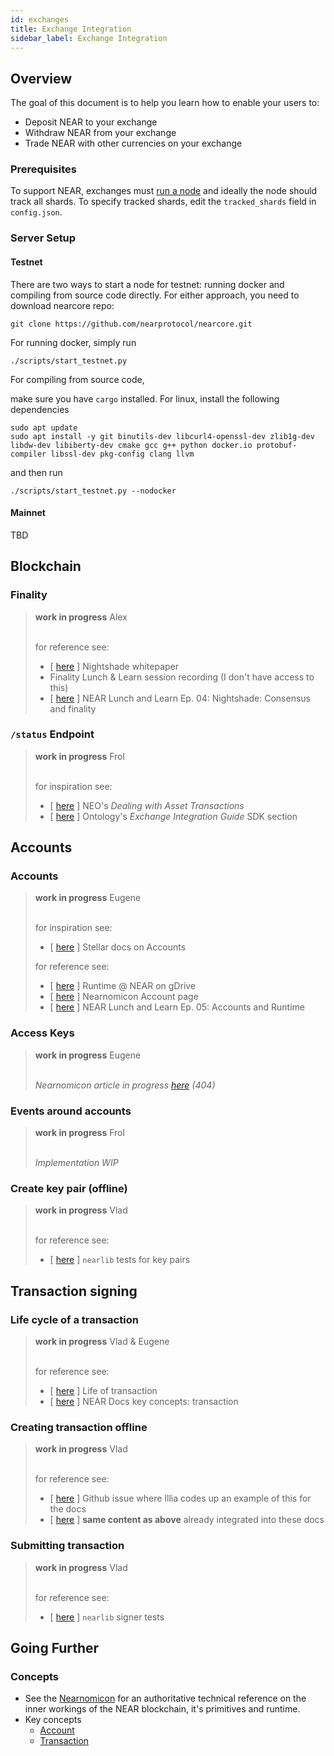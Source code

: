 ```yaml
---
id: exchanges
title: Exchange Integration
sidebar_label: Exchange Integration
---
```



## Overview

The goal of this document is to help you learn how to enable your users to:

- Deposit NEAR to your exchange
- Withdraw NEAR from your exchange
- Trade NEAR with other currencies on your exchange


### Prerequisites

To support NEAR, exchanges must [run a node](#server-setup) and
ideally the node should track all shards. To specify tracked shards,
edit the `tracked_shards` field in `config.json`.

### Server Setup
[server-setup]: #server-setup

#### Testnet

There are two ways to start a node for testnet: running docker and compiling
from source code directly. For either approach, you need to download nearcore
repo:
```
git clone https://github.com/nearprotocol/nearcore.git
```

For running docker, simply run
```
./scripts/start_testnet.py
```

For compiling from source code, 

make sure you have `cargo` installed. For linux, install the following dependencies
```
sudo apt update
sudo apt install -y git binutils-dev libcurl4-openssl-dev zlib1g-dev libdw-dev libiberty-dev cmake gcc g++ python docker.io protobuf-compiler libssl-dev pkg-config clang llvm
```
and then run
```
./scripts/start_testnet.py --nodocker
```

#### Mainnet
TBD

## Blockchain

### Finality

<blockquote class="warning">
<strong>work in progress</strong> <span>Alex</span><br><br>

for reference see:

- [ [here](https://near.ai/nightshade) ] Nightshade whitepaper
- Finality Lunch & Learn session recording (I don't have access to this)
- [ [here](https://www.youtube.com/watch?v=k2ziZiZWquQ) ] NEAR Lunch and Learn Ep. 04: Nightshade: Consensus and finality


</blockquote>

### `/status` Endpoint

<blockquote class="warning">
<strong>work in progress</strong> <span>Frol</span><br><br>

for inspiration see:

- [ [here](https://docs.neo.org/docs/en-us/exchange/2.10.3/transaction.html) ] NEO's *Dealing with Asset Transactions*
- [ [here](https://dev-docs.ont.io/#/docs-en/exchange-API/Ontology+Exchange+Docking+Document?id=ont-and-ong-transfer) ] Ontology's *Exchange Integration Guide* SDK section

</blockquote>

## Accounts

### Accounts

<blockquote class="warning">
<strong>work in progress</strong> <span>Eugene</span><br><br>

for inspiration see:

- [ [here](https://xrpl.org/list-xrp-as-an-exchange.html) ] Stellar docs on Accounts

for reference see:

- [ [here](https://docs.google.com/document/d/1VRef627Y-Md1qAdRn0RFUojPxOs5nQmHyHBFYewwbZQ/edit) ] Runtime @ NEAR on gDrive
- [ [here](https://nomicon.io/Primitives/Account.html) ] Nearnomicon Account page
- [ [here](https://www.youtube.com/watch?v=2_Ekz7w6Eo4) ] NEAR Lunch and Learn Ep. 05: Accounts and Runtime

</blockquote>

### Access Keys

<blockquote class="warning">
<strong>work in progress</strong> <span>Eugene</span><br><br>

*Nearnomicon article in progress [here](https://nomicon.io/Primitives/AccessKey.html) (404)*

</blockquote>


### Events around accounts

<blockquote class="warning">
<strong>work in progress</strong> <span>Frol</span><br><br>

*Implementation WIP*

</blockquote>

### Create key pair (offline)

<blockquote class="warning">
<strong>work in progress</strong> <span>Vlad</span><br><br>

for reference see:

- [ [here](https://github.com/nearprotocol/nearlib/blob/master/test/key_pair.test.js) ] `nearlib` tests for key pairs

</blockquote>

## Transaction signing

### Life cycle of a transaction

<blockquote class="warning">
<strong>work in progress</strong> <span>Vlad & Eugene</span><br><br>

for reference see:

- [ [here](https://www.notion.so/nearprotocol/Life-of-transaction-6fd0b3a10586435eb7ce0141c252be98) ] Life of transaction
- [ [here](/docs/concepts/transaction) ] NEAR Docs key concepts: transaction

</blockquote>

### Creating transaction offline

<blockquote class="warning">
<strong>work in progress</strong> <span>Vlad</span><br><br>

for reference see:

- [ [here](https://github.com/nearprotocol/nearlib/issues/100#issuecomment-559857377) ] Github issue where Illia codes up an example of this for the docs
- [ [here](/docs/roles/developer/examples/nearlib/examples#cookbook-recipes) ] **same content as above** already integrated into these docs

</blockquote>

### Submitting transaction

<blockquote class="warning">
<strong>work in progress</strong> <span>Vlad</span><br><br>

for reference see:

- [ [here](https://github.com/nearprotocol/nearlib/blob/master/test/serialize.test.js) ] `nearlib` signer tests

</blockquote>


## Going Further

### Concepts

- See the [Nearnomicon](http://nomicon.io/) for an authoritative technical reference on the inner workings of the NEAR blockchain, it's primitives and runtime.
- Key concepts
  - [Account](/docs/concepts/account)
  - [Transaction](/docs/concepts/transaction)
